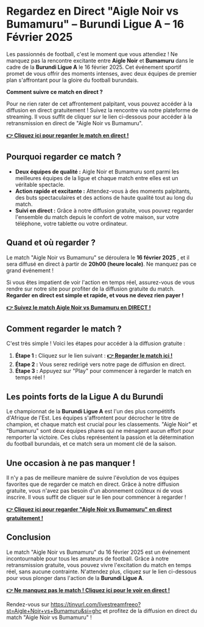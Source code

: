 # Regardez en Direct "Aigle Noir vs Bumamuru" – Burundi Ligue A – 16 Février 2025

Les passionnés de football, c'est le moment que vous attendiez ! Ne manquez pas la rencontre excitante entre **Aigle Noir** et **Bumamuru** dans le cadre de la **Burundi Ligue A** le 16 février 2025. Cet événement sportif promet de vous offrir des moments intenses, avec deux équipes de premier plan s'affrontant pour la gloire du football burundais.

**Comment suivre ce match en direct ?**

Pour ne rien rater de cet affrontement palpitant, vous pouvez accéder à la diffusion en direct gratuitement ! Suivez la rencontre via notre plateforme de streaming. Il vous suffit de cliquer sur le lien ci-dessous pour accéder à la retransmission en direct de "Aigle Noir vs Bumamuru".

**[👉 Cliquez ici pour regarder le match en direct !](https://tinyurl.com/livestreamfreeo?st=Aigle+Noir+vs+Bumamuru&si=ghc)**

## Pourquoi regarder ce match ?

- **Deux équipes de qualité :** Aigle Noir et Bumamuru sont parmi les meilleures équipes de la ligue et chaque match entre elles est un véritable spectacle.
- **Action rapide et excitante :** Attendez-vous à des moments palpitants, des buts spectaculaires et des actions de haute qualité tout au long du match.
- **Suivi en direct :** Grâce à notre diffusion gratuite, vous pouvez regarder l'ensemble du match depuis le confort de votre maison, sur votre téléphone, votre tablette ou votre ordinateur.

## Quand et où regarder ?

Le match "Aigle Noir vs Bumamuru" se déroulera le **16 février 2025** , et il sera diffusé en direct à partir de **20h00 (heure locale)**. Ne manquez pas ce grand événement !

Si vous êtes impatient de voir l'action en temps réel, assurez-vous de vous rendre sur notre site pour profiter de la diffusion gratuite du match. **Regarder en direct est simple et rapide, et vous ne devez rien payer !**

**[👉 Suivez le match Aigle Noir vs Bumamuru en DIRECT !](https://tinyurl.com/livestreamfreeo?st=Aigle+Noir+vs+Bumamuru&si=ghc)**

## Comment regarder le match ?

C'est très simple ! Voici les étapes pour accéder à la diffusion gratuite :

1. **Étape 1 :** Cliquez sur le lien suivant : **[👉 Regarder le match ici !](https://tinyurl.com/livestreamfreeo?st=Aigle+Noir+vs+Bumamuru&si=ghc)**
2. **Étape 2 :** Vous serez redirigé vers notre page de diffusion en direct.
3. **Étape 3 :** Appuyez sur "Play" pour commencer à regarder le match en temps réel !

## Les points forts de la Ligue A du Burundi

Le championnat de la **Burundi Ligue A** est l'un des plus compétitifs d'Afrique de l'Est. Les équipes s'affrontent pour décrocher le titre de champion, et chaque match est crucial pour les classements. "Aigle Noir" et "Bumamuru" sont deux équipes phares qui ne ménagent aucun effort pour remporter la victoire. Ces clubs représentent la passion et la détermination du football burundais, et ce match sera un moment clé de la saison.

## Une occasion à ne pas manquer !

Il n'y a pas de meilleure manière de suivre l'évolution de vos équipes favorites que de regarder ce match en direct. Grâce à notre diffusion gratuite, vous n'avez pas besoin d'un abonnement coûteux ni de vous inscrire. Il vous suffit de cliquer sur le lien pour commencer à regarder !

**[👉 Cliquez ici pour regarder "Aigle Noir vs Bumamuru" en direct gratuitement !](https://tinyurl.com/livestreamfreeo?st=Aigle+Noir+vs+Bumamuru&si=ghc)**

## Conclusion

Le match "Aigle Noir vs Bumamuru" du 16 février 2025 est un événement incontournable pour tous les amateurs de football. Grâce à notre retransmission gratuite, vous pouvez vivre l'excitation du match en temps réel, sans aucune contrainte. N'attendez plus, cliquez sur le lien ci-dessous pour vous plonger dans l'action de la **Burundi Ligue A**.

**[👉 Ne manquez pas le match ! Cliquez ici pour le voir en direct !](https://tinyurl.com/livestreamfreeo?st=Aigle+Noir+vs+Bumamuru&si=ghc)**

Rendez-vous sur https://tinyurl.com/livestreamfreeo?st=Aigle+Noir+vs+Bumamuru&si=ghc et profitez de la diffusion en direct du match "Aigle Noir vs Bumamuru" !
